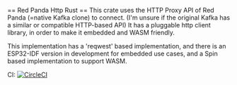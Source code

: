 == Red Panda Http Rust ==
This crate uses the HTTP Proxy API of Red Panda (=native Kafka clone) to connect.
(I'm unsure if the original Kafka has a similar or compatible HTTP-based API)
It has a pluggable http client library, in order to make it embedded and WASM friendly.



This implementation has a 'reqwest' based implementation, and there is an ESP32-IDF version in development for
embedded use cases, and a Spin based implementation to support WASM.

CI:
[![CircleCI](https://circleci.com/gh/flyaruu/redpanda-http-rust.svg?style=svg)](https://circleci.com/gh/flyaruu/redpanda-http-rust)
